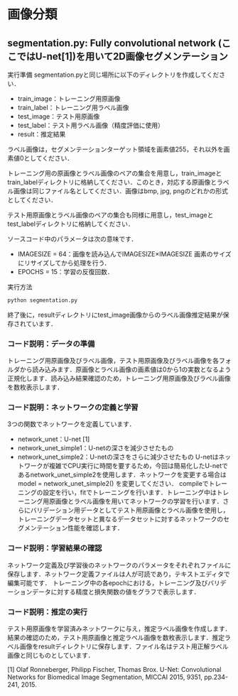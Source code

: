 ﻿# 画像分類

## segmentation.py: Fully convolutional network (ここではU-net[1])を用いて2D画像セグメンテーション

実行準備
segmentation.pyと同じ場所に以下のディレクトリを作成してください．
* train_image：トレーニング用原画像
* train_label：トレーニング用ラベル画像
* test_image：テスト用原画像
* test_label：テスト用ラベル画像（精度評価に使用）
* result：推定結果

ラベル画像は，セグメンテーションターゲット領域を画素値255，それ以外を画素値0としてください．

トレーニング用の原画像とラベル画像のペアの集合を用意し，train_imageとtrain_labelディレクトリに格納してください．このとき，対応する原画像とラベル画像は同じファイル名としてください．画像はbmp, jpg, pngのどれかの形式としてください．

テスト用原画像とラベル画像のペアの集合も同様に用意し，test_imageとtest_labelディレクトリに格納してください．

ソースコード中のパラメータは次の意味です．
* IMAGESIZE = 64：画像を読み込んでIMAGESIZE×IMAGESIZE 画素のサイズにリサイズしてから処理を行う．
* EPOCHS = 15：学習の反復回数．

実行方法
```bash
python segmentation.py
```

終了後に，resultディレクトリにtest_image画像からのラベル画像推定結果が保存されています．

### コード説明：データの準備
トレーニング用原画像及びラベル画像，テスト用原画像及びラベル画像を各フォルダから読み込みます．原画像とラベル画像の画素値は0から1の実数となるよう正規化します．読み込み結果確認のため，トレーニング用原画像及びラベル画像を数枚表示します．

### コード説明：ネットワークの定義と学習
3つの関数でネットワークを定義しています．
* network_unet：U-net [1]
* network_unet_simple1：U-netの深さを減少させたもの
* network_unet_simple2：U-netの深さをさらに減少させたもの
U-netはネットワークが複雑でCPU実行に時間を要するため，今回は簡易化したU-netであるnetwork_unet_simple2を使用します．ネットワークを変更する場合は
model = network_unet_simple2()
を変更してください．
compileでトレーニングの設定を行い，fitでトレーニングを行います．トレーニング中はトレーニング用原画像とラベル画像を用いてネットワークの学習を行います．さらにバリデーション用データとしてテスト用原画像とラベル画像を使用し，トレーニングデータセットと異なるデータセットに対するネットワークのセグメンテーション性能を確認します．

### コード説明：学習結果の確認
ネットワーク定義及び学習後のネットワークのパラメータをそれぞれファイルに保存します．ネットワーク定義ファイルは人が可読であり，テキストエディタで編集可能です．
トレーニング中の各epochにおける，トレーニング及びバリデーションデータに対する精度と損失関数の値をグラフで表示します．

### コード説明：推定の実行
テスト用原画像を学習済みネットワークに与え，推定ラベル画像を作成します．結果の確認のため，テスト用原画像と推定ラベル画像を数枚表示します．推定ラベル画像をresultディレクトリに保存します．ファイル名はテスト用正解ラベル画像と同じものとしています．

[1] Olaf Ronneberger, Philipp Fischer, Thomas Brox. U-Net: Convolutional Networks for Biomedical Image Segmentation, MICCAI 2015, 9351, pp.234-241, 2015.

